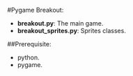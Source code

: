 #Pygame Breakout:
* **breakout.py**: The main game.
* **breakout_sprites.py**: Sprites classes.

##Prerequisite:
* python.
* pygame.
